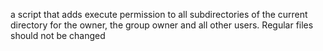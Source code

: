 a  script that adds execute permission to all subdirectories of the current directory for the owner, the group owner and all other users. Regular files should not be changed
